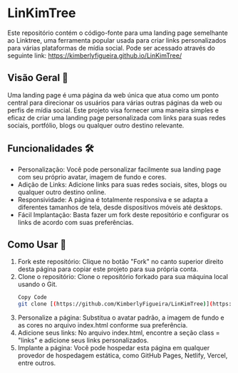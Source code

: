 # LinKimTree

Este repositório contém o código-fonte para uma landing page semelhante ao Linktree, uma ferramenta popular usada para criar links personalizados para várias plataformas de mídia social.
Pode ser acessado através do seguinte link: https://kimberlyfigueira.github.io/LinKimTree/

## Visão Geral 🌟
Uma landing page é uma página da web única que atua como um ponto central para direcionar os usuários para várias outras páginas da web ou perfis de mídia social. Este projeto visa fornecer uma maneira simples e eficaz de criar uma landing page personalizada com links para suas redes sociais, portfólio, blogs ou qualquer outro destino relevante.

## Funcionalidades 🛠️
<ul>
<li>Personalização: Você pode personalizar facilmente sua landing page com seu próprio avatar, imagem de fundo e cores.</li>
<li>Adição de Links: Adicione links para suas redes sociais, sites, blogs ou qualquer outro destino online.</li>
<li>Responsividade: A página é totalmente responsiva e se adapta a diferentes tamanhos de tela, desde dispositivos móveis até desktops.</li>
<li>Fácil Implantação: Basta fazer um fork deste repositório e configurar os links de acordo com suas preferências.</li>
</ul>

## Como Usar 🚀
<ol>
<li>Fork este repositório: Clique no botão "Fork" no canto superior direito desta página para copiar este projeto para sua própria conta.</li>
<li>Clone o repositório: Clone o repositório forkado para sua máquina local usando o Git.</li>
  
```bash
Copy Code
git clone [(https://github.com/KimberlyFigueira/LinKimTree)](https://github.com/KimberlyFigueira/LinKimTree.git)
  ```
<li>Personalize a página: Substitua o avatar padrão, a imagem de fundo e as cores no arquivo index.html conforme sua preferência.</li>
<li>Adicione seus links: No arquivo index.html, encontre a seção class = "links" e adicione seus links personalizados.</li>
<li>Implante a página: Você pode hospedar esta página em qualquer provedor de hospedagem estática, como GitHub Pages, Netlify, Vercel, entre outros.</li>
</ol>
